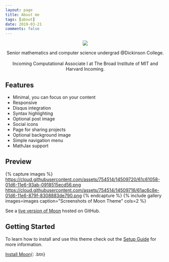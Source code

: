 ```yaml
---
layout: page
title: About me
tags: [about]
date: 2019-03-21
comments: false
---
```


<p align="center">
    <img src="{{ site.url }}/assets/img/logo.jpg" class="img-circle zoombtn">
</p>

<center>Senior mathematics and computer science undergrad @Dickinson College.
<br><br>
Incoming Computational Associate I at The Broad Institute of MIT and Harvard Incoming.</center>

## Features

-   Minimal, you can focus on your content
-   Responsive
-   Disqus integration
-   Syntax highlighting
-   Optional post image
-   Social icons
-   Page for sharing projects
-   Optional background image
-   Simple navigation menu
-   MathJax support

## Preview

{% capture images %}
    <https://cloud.githubusercontent.com/assets/754514/14509720/61c61058-01d6-11e6-93ab-0918515ecd56.png>
    <https://cloud.githubusercontent.com/assets/754514/14509716/61ac6c8e-01d6-11e6-879f-8308883de790.png>
{% endcapture %}
{% include gallery images=images caption="Screenshots of Moon Theme" cols=2 %}

See a [live version of Moon](http://taylantatli.github.io/Moon) hosted on GitHub.

## Getting Started

To learn how to install and use this theme check out the [Setup Guide](http://taylantatli.me/Moon/moon-theme/) for more information.

[Install Moon](https://github.com/TaylanTatli/Moon){: .btn}
